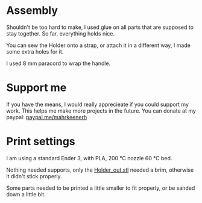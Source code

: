 
# Assembly

Shouldn't be too hard to make, I used glue on all parts that are supposed to stay together. So far, everything holds nice.

You can sew the Holder onto a strap, or attach it in a different way, I made some extra holes for it.

I used 8 mm paracord to wrap the handle.


# Support me

If you have the means, I would really apprecieate if you could support my work. This helps me make more projects in the future. You can donate at my paypal: [paypal.me/mahrkeenerh](https://www.paypal.me/mahrkeenerh)


# Print settings

I am using a standard Ender 3, with PLA, 200 °C nozzle 60 °C bed.

Nothing needed supports, only the [Holder_out.stl](out/Holder_out.stl) needed a brim, otherwise it didn't stick properly.

Some parts needed to be printed a little smaller to fit properly, or be sanded down a little bit.
